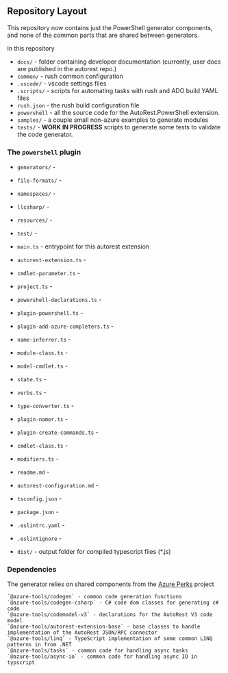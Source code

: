 
## Repository Layout

This repository now contains just the PowerShell generator components, and none of the common parts that are shared between generators.

In this repository

 - `docs/` - folder containing developer documentation (currently, user docs are published in the autorest repo.)
 - `common/` - rush common configuration
 - `.vscode/` - vscode settings files
 - `.scripts/` - scripts for automating tasks with rush and ADO build YAML files
 - `rush.json` - the rush build configuration file
 - `powershell` - all the source code for the AutoRest.PowerShell extension.
 - `samples/` - a couple small non-azure examples to generate modules 
 - `tests/` - **WORK IN PROGRESS** scripts to generate some tests to validate the code generator.

### The `powershell` plugin
 
 - `generators/` - 
 - `file-formats/` - 
 - `namespaces/` -  
 - `llcsharp/` - 
 - `resources/` - 
 - `test/` - 

 - `main.ts` - entrypoint for this autorest extension
 - `autorest-extension.ts` - 

 - `cmdlet-parameter.ts` - 
 - `project.ts` - 
 - `powershell-declarations.ts` - 
 - `plugin-powershell.ts` -  
 - `plugin-add-azure-completers.ts` - 
 
 - `name-inferrer.ts` - 
 - `module-class.ts` - 
 - `model-cmdlet.ts` - 
 
 - `state.ts` - 
 - `verbs.ts` - 
 - `type-converter.ts` - 
 
 - `plugin-namer.ts` - 
 - `plugin-create-commands.ts` - 
 - `cmdlet-class.ts` - 
 - `modifiers.ts` - 

- `readme.md` - 
- `autorest-configuration.md` - 

- `tsconfig.json` - 
- `package.json` - 
- `.eslintrc.yaml` - 
- `.eslintignore` - 
- `dist/` - output folder for compiled typescript files (*.js)
### Dependencies

The generator relies on shared components from the [Azure Perks](https://github.com/azure/perks) project

    `@azure-tools/codegen` - common code generation functions
    `@azure-tools/codegen-csharp` - C# code dom classes for generating c# code
    `@azure-tools/codemodel-v3` - declarations for the AutoRest V3 code model
    `@azure-tools/autorest-extension-base` - base classes to handle implementation of the AutoRest JSON/RPC connector
    `@azure-tools/linq` - TypeScript implementation of some common LINQ patterns in from .NET
    `@azure-tools/tasks` - common code for handling async tasks
    `@azure-tools/async-io` - common code for handling async IO in typscript



    